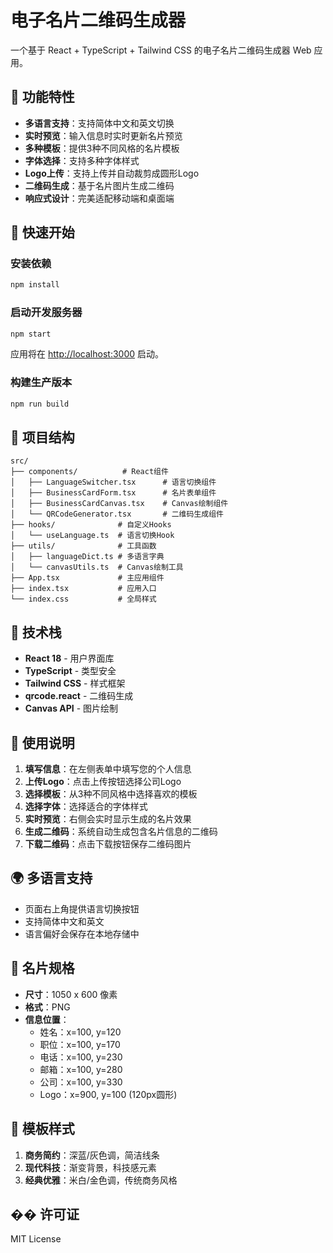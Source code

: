 # 电子名片二维码生成器

一个基于 React + TypeScript + Tailwind CSS 的电子名片二维码生成器 Web 应用。

## 🌟 功能特性

- **多语言支持**：支持简体中文和英文切换
- **实时预览**：输入信息时实时更新名片预览
- **多种模板**：提供3种不同风格的名片模板
- **字体选择**：支持多种字体样式
- **Logo上传**：支持上传并自动裁剪成圆形Logo
- **二维码生成**：基于名片图片生成二维码
- **响应式设计**：完美适配移动端和桌面端

## 🚀 快速开始

### 安装依赖

```bash
npm install
```

### 启动开发服务器

```bash
npm start
```

应用将在 [http://localhost:3000](http://localhost:3000) 启动。

### 构建生产版本

```bash
npm run build
```

## 📁 项目结构

```
src/
├── components/          # React组件
│   ├── LanguageSwitcher.tsx      # 语言切换组件
│   ├── BusinessCardForm.tsx      # 名片表单组件
│   ├── BusinessCardCanvas.tsx    # Canvas绘制组件
│   └── QRCodeGenerator.tsx       # 二维码生成组件
├── hooks/              # 自定义Hooks
│   └── useLanguage.ts  # 语言切换Hook
├── utils/              # 工具函数
│   ├── languageDict.ts # 多语言字典
│   └── canvasUtils.ts  # Canvas绘制工具
├── App.tsx             # 主应用组件
├── index.tsx           # 应用入口
└── index.css           # 全局样式
```

## 🎨 技术栈

- **React 18** - 用户界面库
- **TypeScript** - 类型安全
- **Tailwind CSS** - 样式框架
- **qrcode.react** - 二维码生成
- **Canvas API** - 图片绘制

## 📱 使用说明

1. **填写信息**：在左侧表单中填写您的个人信息
2. **上传Logo**：点击上传按钮选择公司Logo
3. **选择模板**：从3种不同风格中选择喜欢的模板
4. **选择字体**：选择适合的字体样式
5. **实时预览**：右侧会实时显示生成的名片效果
6. **生成二维码**：系统自动生成包含名片信息的二维码
7. **下载二维码**：点击下载按钮保存二维码图片

## 🌍 多语言支持

- 页面右上角提供语言切换按钮
- 支持简体中文和英文
- 语言偏好会保存在本地存储中

## 📐 名片规格

- **尺寸**：1050 x 600 像素
- **格式**：PNG
- **信息位置**：
  - 姓名：x=100, y=120
  - 职位：x=100, y=170
  - 电话：x=100, y=230
  - 邮箱：x=100, y=280
  - 公司：x=100, y=330
  - Logo：x=900, y=100 (120px圆形)

## 🎯 模板样式

1. **商务简约**：深蓝/灰色调，简洁线条
2. **现代科技**：渐变背景，科技感元素
3. **经典优雅**：米白/金色调，传统商务风格

## �� 许可证

MIT License 
